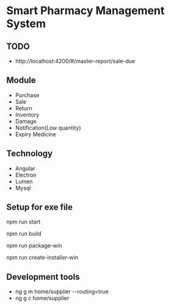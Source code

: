 # Smart Pharmacy Management System

## TODO

- http://localhost:4200/#/master-report/sale-due

## Module

- Purchase
- Sale
- Return
- Inventory
- Damage
- Notification(Low quantity)
- Expiry Medicine

## Technology

- Angular
- Electron
- Lumen
- Mysql

## Setup for exe file

npm run start

npm run build

npm run package-win

npm run create-installer-win

## Development tools

- ng g m home/supplier --routing=true
- ng g c home/supplier
